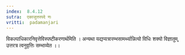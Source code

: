 ```yaml
---
index:  8.4.12
sutra:  एकाजुत्तरपदे णः
vritti:  padamanjari
---
```


विकल्पाधिकारनिवृत्तेविस्पष्टीकरणार्थमिति । अन्यथा यद्यप्यत्रारम्भसामर्थ्यान्नित्यो विधिः शक्यो विज्ञातुम्, उत्तरत्र त्वनुवृत्तिः सम्भाव्येत ।।
